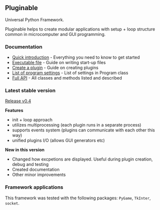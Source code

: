 ## Pluginable
Universal Python Framework.

Pluginable helps to create modular applications with setup + loop structure common in microcomputer and GUI programming.

### Documentation
- [Quick introduction](docs/QuickIntro.md) - Everything you need to know to get started
- [Executable file](docs/Executable.md) - Guide on writing start-up files
- [Create a plugin](docs/CratePlugin.md) - Guide on creating plugins
- [List of program settings](docs/Settings.md) - List of settings in Program class
- [Full API](docs/API.md) - All classes and methods listed and described

### Latest stable version
[Release v0.4](https://github.com/Jakub21/Pluginable/releases/tag/v0.4)

**Features**
- init + loop approach
- utilizes multiprocessing (each plugin runs in a separate process)
- supports events system (plugins can communicate with each other this way)
- unified plugins I/O (allows GUI generators etc)

**New in this version**
- Changed how excpetions are displayed. Useful during plugin creation, debug and testing
- Created documentation
- Other minor improvements

### Framework applications
This framework was tested with the following packages: `PyGame`, `TkInter`, `socket`.
